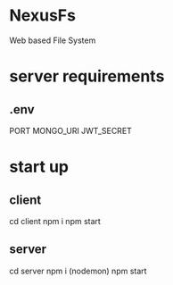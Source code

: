 # NexusFs
Web based File System

# server requirements
## .env 
PORT
MONGO_URI
JWT_SECRET

# start up
## client
cd client
npm i
npm start

## server
cd server
npm i (nodemon)
npm start
